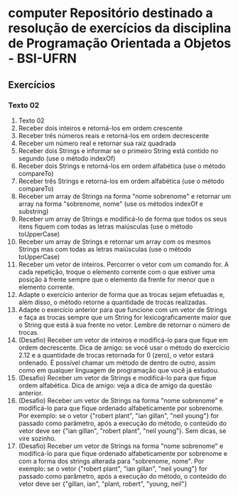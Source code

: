 # computer Repositório destinado a resolução de exercícios da disciplina de Programação Orientada a Objetos - BSI-UFRN

## Exercícios
### Texto 02
1. Texto 02
  2. Receber dois inteiros e retorná-los em ordem crescente
  2. Receber três números reais e retorná-los em ordem decrescente
  2. Receber um número real e retornar sua raiz quadrada
  2. Receber dois Strings e informar se o primeiro String está contido no segundo (use o método indexOf)
  2. Receber dois Strings e retorná-los em ordem alfabética (use o método compareTo)
  2. Receber três Strings e retorná-los em ordem alfabética (use o método compareTo)
  2. Receber um array de Strings na forma "nome sobrenome" e retornar um array na forma "sobrenome, nome" (use os métodos indexOf e substring)
  2. Receber um array de Strings e modificá-lo de forma que todos os seus itens fiquem com todas as letras maiúsculas (use o método toUpperCase)
  2. Receber um array de Strings e retornar um array com os mesmos Strings mas com todas as letras maiúsculas (use o método toUpperCase)
  2. Receber um vetor de inteiros. Percorrer o vetor com um comando for. A cada repetição, troque o elemento corrente com o que estiver uma posição à frente sempre que o elemento da frente for menor que o elemento corrente. 
  2. Adapte o exercício anterior de forma que as trocas sejam efetuadas e, além disso, o método retorne a quantidade de trocas realizadas. 
  2. Adapte o exercício anterior para que funcione com um vetor de Strings e faça as trocas sempre que um String for lexicograficamente maior que o String que está à sua frente no vetor. Lembre de retornar o número de trocas.
  2. (Desafio) Receber um vetor de inteiros e modificá-lo para que fique em ordem decrescente. Dica de amigo: se você usar o método do exercício 2.12 e a quantidade de trocas retornada for 0 (zero), o vetor estará ordenado. É possível chamar um método de dentro de outro, assim como em qualquer linguagem de programação que você já estudou.
  2. (Desafio) Receber um vetor de Strings e modificá-lo para que fique ordem alfabética. Dica de amigo: veja a dica de amigo da questão anterior.
  2. (Desafio) Receber um vetor de Strings na forma "nome sobrenome" e modificá-lo para que fique ordenado alfabeticamente por sobrenome. Por exemplo: se o vetor {"robert plant", "ian gillan", "neil young"} for passado como parâmetro, após a execução do método, o conteúdo do vetor deve ser {"ian gillan", "robert plant",  "neil young"}. Sem dicas, se vire sozinho.
  2. (Desafio) Receber um vetor de Strings na forma "nome sobrenome" e modificá-lo para que fique ordenado alfabeticamente por sobrenome e com a forma dos strings alterada para "sobrenome, nome".  Por exemplo: se o vetor {"robert plant", "ian gillan", "neil young"} for passado como parâmetro, após a execução do método, o conteúdo do vetor deve ser {"gillan, ian", "plant, robert",  "young, neil"}
